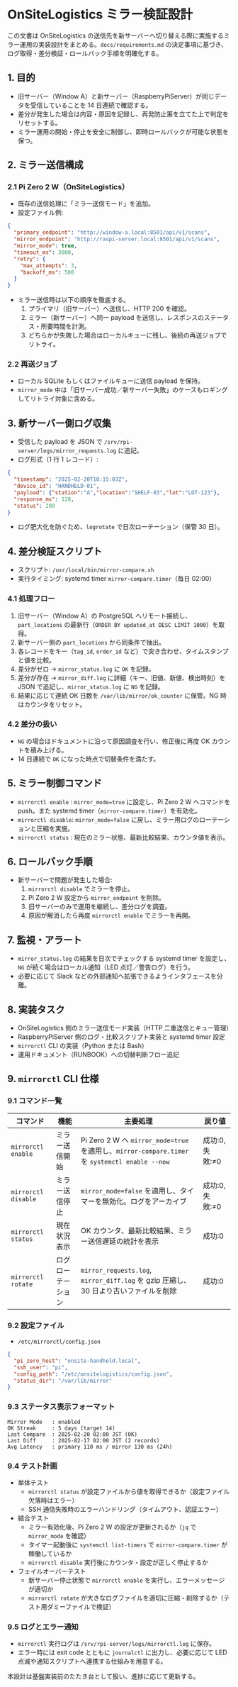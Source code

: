 # OnSiteLogistics ミラー検証設計

この文書は OnSiteLogistics の送信先を新サーバーへ切り替える際に実施するミラー運用の実装設計をまとめる。`docs/requirements.md` の決定事項に基づき、ログ取得・差分検証・ロールバック手順を明確化する。

## 1. 目的

- 旧サーバー（Window A）と新サーバー（RaspberryPiServer）が同じデータを受信していることを 14 日連続で確認する。
- 差分が発生した場合は内容・原因を記録し、再発防止策を立てた上で判定をリセットする。
- ミラー運用の開始・停止を安全に制御し、即時ロールバックが可能な状態を保つ。

## 2. ミラー送信構成

### 2.1 Pi Zero 2 W（OnSiteLogistics）

- 既存の送信処理に「ミラー送信モード」を追加。
- 設定ファイル例:

```json
{
  "primary_endpoint": "http://window-a.local:8501/api/v1/scans",
  "mirror_endpoint": "http://raspi-server.local:8501/api/v1/scans",
  "mirror_mode": true,
  "timeout_ms": 3000,
  "retry": {
    "max_attempts": 3,
    "backoff_ms": 500
  }
}
```

- ミラー送信時は以下の順序を徹底する。
  1. プライマリ（旧サーバー）へ送信し、HTTP 200 を確認。
  2. ミラー（新サーバー）へ同一 payload を送信し、レスポンスのステータス・所要時間を計測。
  3. どちらかが失敗した場合はローカルキューに残し、後続の再送ジョブでリトライ。

### 2.2 再送ジョブ

- ローカル SQLite もしくはファイルキューに送信 payload を保持。
- `mirror_mode` 中は「旧サーバー成功／新サーバー失敗」のケースもロギングしてリトライ対象に含める。

## 3. 新サーバー側ログ収集

- 受信した payload を JSON で `/srv/rpi-server/logs/mirror_requests.log` に追記。
- ログ形式（1 行 1 レコード）:

```json
{
  "timestamp": "2025-02-20T10:15:03Z",
  "device_id": "HANDHELD-01",
  "payload": {"station":"A","location":"SHELF-03","lot":"LOT-123"},
  "response_ms": 128,
  "status": 200
}
```

- ログ肥大化を防ぐため、`logrotate` で日次ローテーション（保管 30 日）。

## 4. 差分検証スクリプト

- スクリプト: `/usr/local/bin/mirror-compare.sh`
- 実行タイミング: systemd timer `mirror-compare.timer`（毎日 02:00）

### 4.1 処理フロー

1. 旧サーバー（Window A）の PostgreSQL へリモート接続し、`part_locations` の最新行（`ORDER BY updated_at DESC LIMIT 1000`）を取得。
2. 新サーバー側の `part_locations` から同条件で抽出。
3. 各レコードをキー（`tag_id`, `order_id` など）で突き合わせ、タイムスタンプと値を比較。
4. 差分がゼロ → `mirror_status.log` に `OK` を記録。
5. 差分が存在 → `mirror_diff.log` に詳細（キー、旧値、新値、検出時刻）を JSON で追記し、`mirror_status.log` に `NG` を記録。
6. 結果に応じて連続 OK 日数を `/var/lib/mirror/ok_counter` に保管。NG 時はカウンタをリセット。

### 4.2 差分の扱い

- `NG` の場合はドキュメントに沿って原因調査を行い、修正後に再度 OK カウントを積み上げる。
- 14 日連続で `OK` になった時点で切替条件を満たす。

## 5. ミラー制御コマンド

- `mirrorctl enable` : `mirror_mode=true` に設定し、Pi Zero 2 W へコマンドを push。また systemd timer（`mirror-compare.timer`）を有効化。
- `mirrorctl disable`: `mirror_mode=false` に戻し、ミラー用ログのローテーションと圧縮を実施。
- `mirrorctl status` : 現在のミラー状態、最新比較結果、カウンタ値を表示。

## 6. ロールバック手順

- 新サーバーで問題が発生した場合:
  1. `mirrorctl disable` でミラーを停止。
  2. Pi Zero 2 W 設定から `mirror_endpoint` を削除。
  3. 旧サーバーのみで運用を継続し、差分ログを調査。
  4. 原因が解消したら再度 `mirrorctl enable` でミラーを再開。

## 7. 監視・アラート

- `mirror_status.log` の結果を日次でチェックする systemd timer を設定し、`NG` が続く場合はローカル通知（LED 点灯／警告ログ）を行う。
- 必要に応じて Slack などの外部通知へ拡張できるようインタフェースを分離。

## 8. 実装タスク

- OnSiteLogistics 側のミラー送信モード実装（HTTP 二重送信とキュー管理）
- RaspberryPiServer 側のログ・比較スクリプト実装と systemd timer 設定
- `mirrorctl` CLI の実装（Python または Bash）
- 運用ドキュメント（RUNBOOK）への切替判断フロー追記

## 9. `mirrorctl` CLI 仕様

### 9.1 コマンド一覧

| コマンド | 機能 | 主要処理 | 戻り値 |
| --- | --- | --- | --- |
| `mirrorctl enable` | ミラー送信開始 | Pi Zero 2 W へ `mirror_mode=true` を適用し、`mirror-compare.timer` を `systemctl enable --now` | 成功:0, 失敗:≠0 |
| `mirrorctl disable` | ミラー送信停止 | `mirror_mode=false` を適用し、タイマーを無効化。ログをアーカイブ | 成功:0, 失敗:≠0 |
| `mirrorctl status` | 現在状況表示 | OK カウンタ、最新比較結果、ミラー送信遅延の統計を表示 | 成功:0 |
| `mirrorctl rotate` | ログローテーション | `mirror_requests.log`, `mirror_diff.log` を gzip 圧縮し、30 日より古いファイルを削除 | 成功:0 |

### 9.2 設定ファイル

- `/etc/mirrorctl/config.json`

```json
{
  "pi_zero_host": "onsite-handheld.local",
  "ssh_user": "pi",
  "config_path": "/etc/onsitelogistics/config.json",
  "status_dir": "/var/lib/mirror"
}
```

### 9.3 ステータス表示フォーマット

```
Mirror Mode   : enabled
OK Streak     : 5 days (target 14)
Last Compare  : 2025-02-20 02:00 JST (OK)
Last Diff     : 2025-02-17 02:00 JST (2 records)
Avg Latency   : primary 110 ms / mirror 130 ms (24h)
```

### 9.4 テスト計画

- 単体テスト
  - `mirrorctl status` が設定ファイルから値を取得できるか（設定ファイル欠落時はエラー）
  - SSH 通信失敗時のエラーハンドリング（タイムアウト、認証エラー）
- 結合テスト
  - ミラー有効化後、Pi Zero 2 W の設定が更新されるか（`jq` で `mirror_mode` を確認）
  - タイマー起動後に `systemctl list-timers` で `mirror-compare.timer` が稼働しているか
  - `mirrorctl disable` 実行後にカウンタ・設定が正しく停止するか
- フェイルオーバーテスト
  - 新サーバー停止状態で `mirrorctl enable` を実行し、エラーメッセージが適切か
  - `mirrorctl rotate` が大きなログファイルを適切に圧縮・削除するか（テスト用ダミーファイルで検証）

### 9.5 ログとエラー通知

- `mirrorctl` 実行ログは `/srv/rpi-server/logs/mirrorctl.log` に保存。
- エラー時には exit code とともに `journalctl` に出力し、必要に応じて LED 点滅や通知スクリプトへ連携する仕組みを用意する。

本設計は基盤実装前のたたき台として扱い、進捗に応じて更新する。
